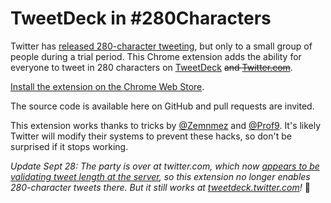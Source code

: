 # TweetDeck in #280Characters

Twitter has [released 280-character tweeting](https://blog.twitter.com/official/en_us/topics/product/2017/Giving-you-more-characters-to-express-yourself.html), but only to a small group of people during a trial period. This Chrome extension adds the ability for everyone to tweet in 280 characters on [TweetDeck](https://tweetdeck.twitter.com/) ~~and [Twitter.com](https://twitter.com/)~~.

[Install the extension on the Chrome Web Store](https://chrome.google.com/webstore/detail/twitter-and-tweetdeck-in/bjihepmioccbfbkdcniidckifnkagbmp).

The source code is available here on GitHub and pull requests are invited.

This extension works thanks to tricks by [@Zemnmez](https://twitter.com/Zemnmez/status/912876877391335424) and [@Prof9](https://twitter.com/Prof9/status/912859110776950784). It's likely Twitter will modify their systems to prevent these hacks, so don't be surprised if it stops working.

*Update Sept 28: The party is over at twitter.com, which now [appears to be validating tweet length at the server](https://github.com/quinncomendant/280Characters/issues/2), so this extension no longer enables 280-character tweets there. But it still works at [tweetdeck.twitter.com](https://tweetdeck.twitter.com/)!* 🎉